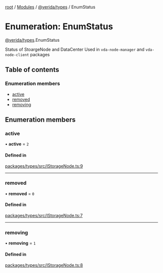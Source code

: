 [root](../README.md) / [Modules](../modules.md) / [@verida/types](../modules/verida_types.md) / EnumStatus

# Enumeration: EnumStatus

[@verida/types](../modules/verida_types.md).EnumStatus

Status of StoargeNode and DataCenter
Used in `vda-node-manager` and `vda-node-client` packages

## Table of contents

### Enumeration members

- [active](verida_types.EnumStatus.md#active)
- [removed](verida_types.EnumStatus.md#removed)
- [removing](verida_types.EnumStatus.md#removing)

## Enumeration members

### active

• **active** = `2`

#### Defined in

[packages/types/src/IStorageNode.ts:9](https://github.com/verida/verida-js/blob/5040472/packages/types/src/IStorageNode.ts#L9)

___

### removed

• **removed** = `0`

#### Defined in

[packages/types/src/IStorageNode.ts:7](https://github.com/verida/verida-js/blob/5040472/packages/types/src/IStorageNode.ts#L7)

___

### removing

• **removing** = `1`

#### Defined in

[packages/types/src/IStorageNode.ts:8](https://github.com/verida/verida-js/blob/5040472/packages/types/src/IStorageNode.ts#L8)
